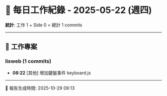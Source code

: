 # 📅 每日工作紀錄 - 2025-05-22 (週四)

**統計**: 工作 1 + Side 0 = 總計 1 commits

---

## 💼 工作專案

### lisweb (1 commits)

- **08:22** [其他] 增加鍵盤事件 keyboard.js

---

📅 報告生成時間: 2025-10-29 09:13
